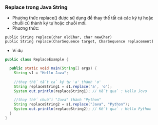 ### Replace trong Java String
- Phương thức replace() được sử dụng để thay thế tất cả các ký tự hoặc chuỗi cũ thành ký tự hoặc chuỗi mới.
- Phương thức:
```
public String replace(char oldChar, char newChar) 
public String replace(CharSequence target, CharSequence replacement) 
```
- Ví dụ
```java
public class ReplaceExample {

  public static void main(String[] args) {
    String s1 = "Hello Java";
    
    //thay thế tất cả ký tự 'a' thành 'o'
    String replaceString1 = s1.replace('a', 'o');
    System.out.println(replaceString1); // Kết quả : Hello Jovo

    //thay thế chuỗi "Java" thành "Python"
    String replaceString2 = s1.replace("Java", "Python");
    System.out.println(replaceString2); // Kết quả : Hello Python
  }
}
```